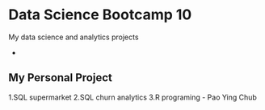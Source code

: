 # Data Science Bootcamp 10
My data science and analytics projects

-
## My Personal Project
1.SQL supermarket
2.SQL churn analytics
3.R programing - Pao Ying Chub
